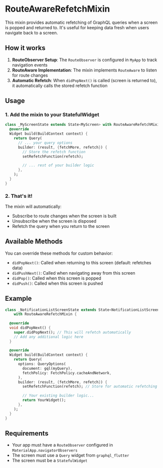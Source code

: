 # RouteAwareRefetchMixin

This mixin provides automatic refetching of GraphQL queries when a screen is popped and returned to. It's useful for keeping data fresh when users navigate back to a screen.

## How it works

1. **RouteObserver Setup**: The `RouteObserver` is configured in `MyApp` to track navigation events
2. **RouteAware Implementation**: The mixin implements `RouteAware` to listen for route changes
3. **Automatic Refetch**: When `didPopNext()` is called (screen is returned to), it automatically calls the stored refetch function

## Usage

### 1. Add the mixin to your StatefulWidget

```dart
class _MyScreenState extends State<MyScreen> with RouteAwareRefetchMixin {
  @override
  Widget build(BuildContext context) {
    return Query(
      // ... your query options
      builder: (result, {fetchMore, refetch}) {
        // Store the refetch function
        setRefetchFunction(refetch);
        
        // ... rest of your builder logic
      },
    );
  }
}
```

### 2. That's it!

The mixin will automatically:
- Subscribe to route changes when the screen is built
- Unsubscribe when the screen is disposed
- Refetch the query when you return to the screen

## Available Methods

You can override these methods for custom behavior:

- `didPopNext()`: Called when returning to this screen (default: refetches data)
- `didPushNext()`: Called when navigating away from this screen
- `didPop()`: Called when this screen is popped
- `didPush()`: Called when this screen is pushed

## Example

```dart
class _NotificationListScreenState extends State<NotificationListScreen> 
    with RouteAwareRefetchMixin {
  
  @override
  void didPopNext() {
    super.didPopNext(); // This will refetch automatically
    // Add any additional logic here
  }
  
  @override
  Widget build(BuildContext context) {
    return Query(
      options: QueryOptions(
        document: gql(myQuery),
        fetchPolicy: FetchPolicy.cacheAndNetwork,
      ),
      builder: (result, {fetchMore, refetch}) {
        setRefetchFunction(refetch); // Store for automatic refetching
        
        // Your existing builder logic...
        return YourWidget();
      },
    );
  }
}
```

## Requirements

- Your app must have a `RouteObserver` configured in `MaterialApp.navigatorObservers`
- The screen must use a `Query` widget from `graphql_flutter`
- The screen must be a `StatefulWidget` 